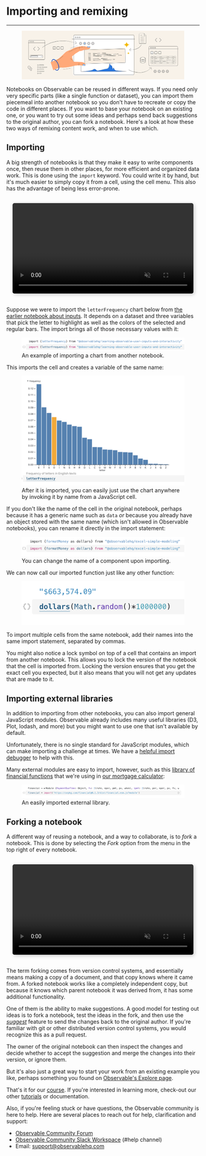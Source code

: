 # Importing and remixing

---

<figure>
  <img
    class="screenshot w-100"
    src="./assets/new-users-course-import-reuse.png" alt="An illustration of some data related items."
  />
</figure>

Notebooks on Observable can be reused in different ways. If you need only very specific parts (like a single function or dataset), you can import them piecemeal into another notebook so you don't have to recreate or copy the code in different places. If you want to base your notebook on an existing one, or you want to try out some ideas and perhaps send back suggestions to the original author, you can fork a notebook. Here's a look at how these two ways of remixing content work, and when to use which.

## Importing 

A big strength of notebooks is that they make it easy to write components once, then reuse them in other places, for more efficient and organized data work. This is done using the `import` keyword. You could write it by hand, but it's much easier to simply copy it from a cell, using the cell menu. This also has the advantage of being less error-prone.

<div style="max-width: 640px; border-radius: 5px; overflow: hidden; padding: 1rem;">
    <video src="./assets/import101.mov" alt="User is in a blank notebook and opens the cell menu to add a new cell. They type 'rad' to filter the results and click on the radio input. They then another JavaScript cell that takes the value from that radio input and see it update as they interact with the input." style="width: 100%; border-radius: 5px; box-shadow: 3px 3px 10px #ccc;" autoplay playsinline loop muted></video>
</div>

Suppose we were to import the `letterFrequency` chart below from [the earlier notebook about inputs](https://observablehq.com/d/ec4297da21238b6b?collection=@observablehq/intro-to-observable). It depends on a dataset and three variables that pick the letter to highlight as well as the colors of the selected and regular bars. The import brings all of those necessary values with it:

<figure>
  <img
    class="screenshot w-100"
    src="./assets/importStatement.png" alt="A screenshot of an open JavaScript cell importing a component from another notebook under the variable name letterFrequency."
  />
  <figcaption>An example of importing a chart from another notebook.</figcaption>
</figure>

This imports the cell and creates a variable of the same name:

<figure>
  <img
    class="screenshot w-100"
    src="./assets/importedLetterChart.png" alt="A screenshot of a chart on letter frequency imported as pictured in the last screenshot."
  />
  <figcaption>After it is imported, you can easily just use the chart anywhere by invoking it by name from a JavaScript cell.</figcaption>
</figure>

If you don't like the name of the cell in the original notebook, perhaps because it has a generic name such as `data` _or_ because you already have an object stored with the same name (which isn't allowed in Observable notebooks), you can rename it directly in the import statement:

<figure>
  <img
    class="screenshot w-100"
    src="./assets/importNewName.png" alt="A screenshot of an open JavaScript cell importing a component from another notebook and changing its name."
  />
  <figcaption>You can change the name of a component upon importing.</figcaption>
</figure>

We can now call our imported function just like any other function:

<figure>
  <img
    class="screenshot w-50"
    src="./assets/usingImport.png" alt="A screenshot of an open JavaScript cell with the newly renamed and imported component from the last screenshot being invoked."
  />
</figure>

To import multiple cells from the same notebook, add their names into the same import statement, separated by commas.

You might also notice a lock symbol on top of a cell that contains an import from another notebook. This allows you to lock the version of the notebook that the cell is imported from. Locking the version ensures that you get the exact cell you expected, but it also means that you will not get any updates that are made to it.

## Importing external libraries

In addition to importing from other notebooks, you can also import general JavaScript modules. Observable already includes many useful libraries (D3, Plot, lodash, and more) but you might want to use one that isn't available by default.

Unfortunately, there is no single standard for JavaScript modules, which can make importing a challenge at times. We have a [helpful import debugger](https://observablehq.com/@observablehq/module-require-debugger) to help with this.

Many external modules are easy to import, however, such as this [library of financial functions](https://www.npmjs.com/package/financial) that we're using in [our mortgage calculator](https://observablehq.com/@observablehq/modeling-in-observable?collection=@observablehq/observable-for-excel-users):

<figure>
  <img
    class="screenshot w-100"
    src="./assets/mortCalc.png" alt="A screenshot of an open JavaScript cell importing an external library."
  />
  <figcaption>An easily imported external library.</figcaption>
</figure>

## Forking a notebook

A different way of reusing a notebook, and a way to collaborate, is to _fork_ a notebook. This is done by selecting the _Fork_ option from the menu in the top right of every notebook.

<div style="max-width: 640px; border-radius: 5px; overflow: hidden; padding: 1rem;">
    <video src="./assets/fork.mov" alt="User is viewing a community notebook on horizon charts and interacts with an input for the number of bands. They then click on the Fork modal and forks a copy of this notebook to their personal account." style="width: 100%; border-radius: 5px; box-shadow: 3px 3px 10px #ccc;" autoplay playsinline loop muted></video>
</div>

The term forking comes from version control systems, and essentially means making a copy of a document, and that copy knows where it came from. A forked notebook works like a completely independent copy, but because it knows which parent notebook it was derived from, it has some additional functionality.

One of them is the ability to make suggestions. A good model for testing out ideas is to fork a notebook, test the ideas in the fork, and then use the [_suggest_](https://observablehq.com/@observablehq/fork-suggest-merge) feature to send the changes back to the original author. If you're familiar with git or other distributed version control systems, you would recognize this as a pull request.

The owner of the original notebook can then inspect the changes and decide whether to accept the suggestion and merge the changes into their version, or ignore them. 

But it's also just a great way to start your work from an existing example you like, perhaps something you found on [Observable's Explore page](https://observablehq.com/explore).

That's it for our [course](https://observablehq.com/@observablehq/learning-observable-introduction?collection=@observablehq/intro-to-observable). If you're interested in learning more, check-out our other [tutorials](https://observablehq.com/tutorials) or documentation. 

Also, if you're feeling stuck or have questions, the Observable community is here to help. Here are several places to reach out for help, clarification and support:
- [Observable Community Forum](https://talk.observablehq.com/)
- [Observable Community Slack Workspace](https://observablehq.com/slack/join) (#help channel)
- Email: support@observablehq.com
